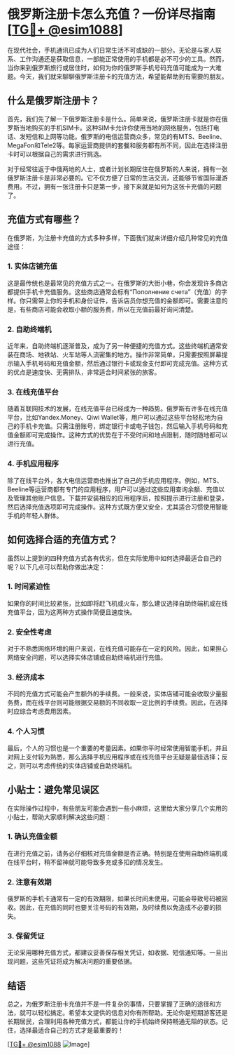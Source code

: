 # 俄罗斯注册卡怎么充值？一份详尽指南[[TG💪+ @esim1088](https://t.me/s/esim1088)]

在现代社会，手机通讯已成为人们日常生活不可或缺的一部分。无论是与家人联系、工作沟通还是获取信息，一部能正常使用的手机都是必不可少的工具。然而，当你来到俄罗斯旅行或居住时，如何为你的俄罗斯手机号码充值可能成为一大难题。今天，我们就来聊聊俄罗斯注册卡的充值方法，希望能帮助到有需要的朋友。

## 什么是俄罗斯注册卡？

首先，我们先了解一下俄罗斯注册卡是什么。简单来说，俄罗斯注册卡就是你在俄罗斯当地购买的手机SIM卡。这种SIM卡允许你使用当地的网络服务，包括打电话、发短信和上网等功能。俄罗斯的电信运营商众多，常见的有MTS、Beeline、MegaFon和Tele2等。每家运营商提供的套餐和服务都有所不同，因此在选择注册卡时可以根据自己的需求进行挑选。

对于经常往返于中俄两地的人士，或者计划长期居住在俄罗斯的人来说，拥有一张俄罗斯注册卡是非常必要的。它不仅方便了日常的生活交流，还能够节省国际漫游费用。不过，拥有一张注册卡只是第一步，接下来就是如何为这张卡充值的问题了。

## 充值方式有哪些？

在俄罗斯，为注册卡充值的方式多种多样，下面我们就来详细介绍几种常见的充值途径：

### 1. 实体店铺充值

这是最传统也是最常见的充值方式之一。在俄罗斯的大街小巷，你会发现许多商店都提供手机卡充值服务。这些商店通常会标有“Пополнение счета”（充值）的字样。你只需带上你的手机和身份证件，告诉店员你想充值的金额即可。需要注意的是，有些商店可能会收取小额的服务费，所以在充值前最好询问清楚。

### 2. 自助终端机

近年来，自助终端机逐渐普及，成为了另一种便捷的充值方式。这些终端机通常安装在商场、地铁站、火车站等人流密集的地方。操作非常简单，只需要按照屏幕提示输入手机号码和充值金额，然后通过银行卡或现金支付即可完成充值。这种方式的优点是速度快、无需排队，非常适合时间紧张的旅客。

### 3. 在线充值平台

随着互联网技术的发展，在线充值平台已经成为一种趋势。俄罗斯有许多在线充值平台，比如Yandex.Money、Qiwi Wallet等，用户可以通过这些平台轻松地为自己的手机卡充值。只需注册账号，绑定银行卡或电子钱包，然后输入手机号码和充值金额即可完成操作。这种方式的优势在于不受时间和地点限制，随时随地都可以进行充值。

### 4. 手机应用程序

除了在线平台外，各大电信运营商也推出了自己的手机应用程序。例如，MTS、Beeline等运营商都有专门的应用程序，用户可以通过这些应用查询余额、充值以及管理其他账户信息。下载并安装相应的应用程序后，按照提示进行注册和登录，然后选择充值选项即可完成操作。这种方式既方便又安全，尤其适合习惯使用智能手机的年轻人群体。

## 如何选择合适的充值方式？

虽然以上提到的四种充值方式各有优劣，但在实际使用中如何选择最适合自己的呢？以下几点可以帮助你做出决定：

### 1. 时间紧迫性

如果你的时间比较紧张，比如即将赶飞机或火车，那么建议选择自助终端机或在线充值平台，因为这两种方式操作简便且速度快。

### 2. 安全性考虑

对于不熟悉网络环境的用户来说，在线充值可能存在一定的风险。因此，如果担心网络安全问题，可以选择实体店铺或自助终端机进行充值。

### 3. 经济成本

不同的充值方式可能会产生额外的手续费。一般来说，实体店铺可能会收取少量服务费，而在线平台则可能根据交易额的不同收取一定比例的手续费。因此，在选择时应综合考虑费用因素。

### 4. 个人习惯

最后，个人的习惯也是一个重要的考量因素。如果你平时经常使用智能手机，并且对网上支付较为熟悉，那么选择手机应用程序或在线充值平台无疑是最佳选择；反之，则可以考虑传统的实体店铺或自助终端机。

## 小贴士：避免常见误区

在实际操作过程中，有些朋友可能会遇到一些小麻烦，这里给大家分享几个实用的小贴士，帮助大家顺利解决这些问题：

### 1. 确认充值金额

在进行充值之前，请务必仔细核对充值金额是否正确。特别是在使用自助终端机或在线平台时，稍不留神就可能导致多充或多扣的情况发生。

### 2. 注意有效期

俄罗斯的手机卡通常有一定的有效期限，如果长时间未使用，可能会导致号码被回收。因此，在充值的同时也要关注号码的有效期，及时续费以免造成不必要的损失。

### 3. 保留凭证

无论采用哪种充值方式，都建议妥善保存相关凭证，如收据、短信通知等。一旦出现问题，这些凭证将成为解决问题的重要依据。

## 结语

总之，为俄罗斯注册卡充值并不是一件复杂的事情，只要掌握了正确的途径和方法，就可以轻松搞定。希望本文提供的信息对你有所帮助。无论你是短期游客还是长期居民，合理利用各种充值方式，都能让你的手机始终保持畅通无阻的状态。记住，选择最适合自己的方式才是最重要的！

[[TG💪+ @esim1088](https://t.me/s/esim1088) ![Image](https://i.postimg.cc/4NQfJmqS/Snipaste-2025-05-13-00-14-12.png)]